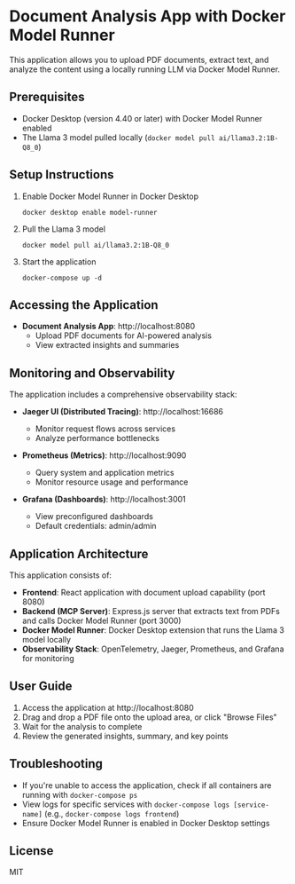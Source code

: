 
# Document Analysis App with Docker Model Runner

This application allows you to upload PDF documents, extract text, and analyze the content using a locally running LLM via Docker Model Runner.

## Prerequisites

- Docker Desktop (version 4.40 or later) with Docker Model Runner enabled
- The Llama 3 model pulled locally (`docker model pull ai/llama3.2:1B-Q8_0`)

## Setup Instructions

1. Enable Docker Model Runner in Docker Desktop
   ```
   docker desktop enable model-runner
   ```

2. Pull the Llama 3 model
   ```
   docker model pull ai/llama3.2:1B-Q8_0
   ```

3. Start the application
   ```
   docker-compose up -d
   ```

## Accessing the Application

- **Document Analysis App**: http://localhost:8080
  - Upload PDF documents for AI-powered analysis
  - View extracted insights and summaries

## Monitoring and Observability

The application includes a comprehensive observability stack:

- **Jaeger UI (Distributed Tracing)**: http://localhost:16686
  - Monitor request flows across services
  - Analyze performance bottlenecks

- **Prometheus (Metrics)**: http://localhost:9090
  - Query system and application metrics
  - Monitor resource usage and performance

- **Grafana (Dashboards)**: http://localhost:3001
  - View preconfigured dashboards
  - Default credentials: admin/admin

## Application Architecture

This application consists of:

- **Frontend**: React application with document upload capability (port 8080)
- **Backend (MCP Server)**: Express.js server that extracts text from PDFs and calls Docker Model Runner (port 3000)
- **Docker Model Runner**: Docker Desktop extension that runs the Llama 3 model locally
- **Observability Stack**: OpenTelemetry, Jaeger, Prometheus, and Grafana for monitoring

## User Guide

1. Access the application at http://localhost:8080
2. Drag and drop a PDF file onto the upload area, or click "Browse Files"
3. Wait for the analysis to complete
4. Review the generated insights, summary, and key points

## Troubleshooting

- If you're unable to access the application, check if all containers are running with `docker-compose ps`
- View logs for specific services with `docker-compose logs [service-name]` (e.g., `docker-compose logs frontend`)
- Ensure Docker Model Runner is enabled in Docker Desktop settings

## License

MIT
